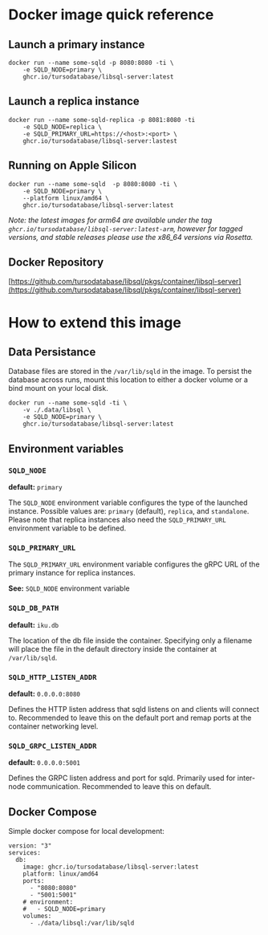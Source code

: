 # Docker image quick reference

## Launch a primary instance

```
docker run --name some-sqld -p 8080:8080 -ti \ 
    -e SQLD_NODE=primary \
    ghcr.io/tursodatabase/libsql-server:latest
```

## Launch a replica instance

```
docker run --name some-sqld-replica -p 8081:8080 -ti 
    -e SQLD_NODE=replica \
    -e SQLD_PRIMARY_URL=https://<host>:<port> \
    ghcr.io/tursodatabase/libsql-server:lastest
````

## Running on Apple Silicon

```
docker run --name some-sqld  -p 8080:8080 -ti \ 
    -e SQLD_NODE=primary \
    --platform linux/amd64 \
    ghcr.io/tursodatabase/libsql-server:latest
```

_Note: the latest images for arm64 are available under the tag
`ghcr.io/tursodatabase/libsql-server:latest-arm`, however for tagged versions,
and stable releases please use the x86_64 versions via Rosetta._

## Docker Repository

[https://github.com/tursodatabase/libsql/pkgs/container/libsql-server](https://github.com/tursodatabase/libsql/pkgs/container/libsql-server)

# How to extend this image

## Data Persistance

Database files are stored in the `/var/lib/sqld` in the image. To persist the 
database across runs, mount this location to either a docker volume or a bind 
mount on your local disk.

```
docker run --name some-sqld -ti \
    -v ./.data/libsql \
    -e SQLD_NODE=primary \ 
    ghcr.io/tursodatabase/libsql-server:latest
```

## Environment variables

### `SQLD_NODE`

**default:** `primary`

The `SQLD_NODE` environment variable configures the type of the launched
instance. Possible values are: `primary` (default), `replica`, and `standalone`.
Please note that replica instances also need the `SQLD_PRIMARY_URL` environment
variable to be defined.

### `SQLD_PRIMARY_URL`

The `SQLD_PRIMARY_URL` environment variable configures the gRPC URL of the primary instance for replica instances.

**See:** `SQLD_NODE` environment variable

### `SQLD_DB_PATH`

**default:** `iku.db`

The location of the db file inside the container. Specifying only a filename
will place the file in the default directory inside the container at
`/var/lib/sqld`.

### `SQLD_HTTP_LISTEN_ADDR`

**default:** `0.0.0.0:8080`

Defines the HTTP listen address that sqld listens on and clients will connect
to. Recommended to leave this on the default port and remap ports at the
container networking level.

### `SQLD_GRPC_LISTEN_ADDR`

**default:** `0.0.0.0:5001`

Defines the GRPC listen address and port for sqld. Primarily used for
inter-node communication. Recommended to leave this on default.


## Docker Compose

Simple docker compose for local development:

```
version: "3"
services:
  db:
    image: ghcr.io/tursodatabase/libsql-server:latest
    platform: linux/amd64
    ports:
      - "8080:8080"
      - "5001:5001"
    # environment:
    #   - SQLD_NODE=primary
    volumes:
      - ./data/libsql:/var/lib/sqld
```
